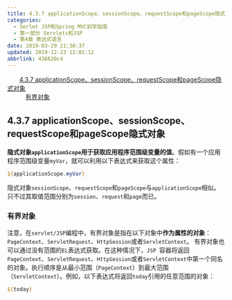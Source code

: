 ```yaml
---
title: 4.3.7 applicationScope、sessionScope、requestScope和pageScope隐式对象
categories: 
  - Serlet JSP和Spring MVC初学指南
  - 第一部分 Servlets和JSP
  - 第4章 表达式语言
date: 2019-03-29 21:30:37
updated: 2019-12-23 12:01:12
abbrlink: 436620c4
---
```

<div id='my_toc'><a href="/JavaReadingNotes/436620c4/#4-3-7-applicationScope、sessionScope、requestScope和pageScope隐式对象" class="header_2">4.3.7 applicationScope、sessionScope、requestScope和pageScope隐式对象</a>&nbsp;<br><a href="/JavaReadingNotes/436620c4/#有界对象" class="header_3">有界对象</a>&nbsp;<br></div>
<style>.header_1{margin-left: 1em;}.header_2{margin-left: 2em;}.header_3{margin-left: 3em;}.header_4{margin-left: 4em;}.header_5{margin-left: 5em;}.header_6{margin-left: 6em;}</style>
<!--more-->
<script>if (navigator.platform.search('arm')==-1){document.getElementById('my_toc').style.display = 'none';}var e,p = document.getElementsByTagName('p');while (p.length>0) {e = p[0];e.parentElement.removeChild(e);}</script>

<!--end-->
## 4.3.7 applicationScope、sessionScope、requestScope和pageScope隐式对象 ##
**隐式对象`applicationScope`用于获取应用程序范围级变量的值**。假如有一个应用程序范围级变量`myVar`，就可以利用以下表达式来获取这个属性：
```jsp
${applicationScope.myVar}
```
隐式对象`sessionScope`、`requestScope`和`pageScope`与`applicationScope`相似。只不过其取值范围分别为`session`、`request`和`page`而已。
### 有界对象 ###
注意，在`servlet/JSP`编程中，有界对象是指在以下对象中**作为属性的对象**：`PageContext`、`ServletRequest`、`HttpSession`或者`ServletContext`。
有界对象也可以通过没有范围的`EL`表达式获取。在这种情况下，`JSP `容器将返回`PageContext`、`ServletRequest`、`HttpSession`或者`ServletContext`中第一个同名的对象。执行顺序是从最小范围（`PageContext`）到最大范围（`ServletContext`）。例如，以下表达式将返回`today`引用的任意范围的对象：
```jsp
${today}
```

